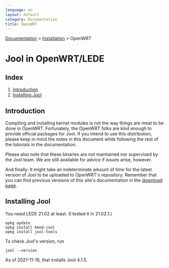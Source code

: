 ```yaml
---
language: en
layout: default
category: Documentation
title: OpenWRT
---
```


[Documentation](documentation.html) > [Installation](documentation.html#installation) > OpenWRT

# Jool in OpenWRT/LEDE

## Index

1. [Introduction](#introduction)
2. [Installing Jool](#installing-jool)

## Introduction

Compiling and installing kernel modules is not the way things are meat to be done in OpenWRT. Fortunately, the OpenWRT folks are kind enough to provide official packages for Jool. If you intend to use this distribution, please keep in mind the notes in this document while following the rest of the tutorials in the documentation.

Please also note that these binaries are not maintained nor supervised by the Jool team. We are still available for advice if issues arise, however.

And finally: It might take an indeterminate amount of time for the latest version of Jool to be uploaded to OpenWRT's repository. Remember that you can find previous versions of this site's documentation in the [download page](download.html).

## Installing Jool

You need LEDE 21.02 at least. (I tested it in 21.02.1.)

	opkg update
	opkg install kmod-jool
	opkg install jool-tools

To check Jool's version, run

	jool --version

As of 2021-11-16, that installs Jool 4.1.5.

